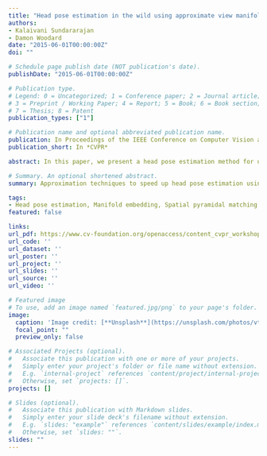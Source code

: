 ```yaml
---
title: "Head pose estimation in the wild using approximate view manifolds"
authors:
- Kalaivani Sundararajan
- Damon Woodard
date: "2015-06-01T00:00:00Z"
doi: ""

# Schedule page publish date (NOT publication's date).
publishDate: "2015-06-01T00:00:00Z"

# Publication type.
# Legend: 0 = Uncategorized; 1 = Conference paper; 2 = Journal article;
# 3 = Preprint / Working Paper; 4 = Report; 5 = Book; 6 = Book section;
# 7 = Thesis; 8 = Patent
publication_types: ["1"]

# Publication name and optional abbreviated publication name.
publication: In Proceedings of the IEEE Conference on Computer Vision and Pattern Recognition Workshops
publication_short: In *CVPR*

abstract: In this paper, we present a head pose estimation method for unconstrained images using feature-based manifold embedding. The main challenge of manifold embedding methods is to learn a similarity kernel that is reflective of variations only due to head pose and ignore other sources of variation. To address this challenge, we have used the feature correspondences of identity-invariant Geometric Blur features to learn a similarity kernel. To speed up the computation of the similarity kernel, we have used spatial pyramidal matching to approximate feature correspondences and random subsampling of training samples to approximate graph neighborhood. In addition to these approximations, we have used the Nystrom approximation to embed out-of-sample test images in an efficient manner. Using these approximations, an approximate view manifold was learned for 14000 images in the Annotated Facial Landmarks in the Wild (AFLW) dataset. With the learned manifold, head pose estimation was performed on four in-the-wild face datasets-AFLW (remaining 7000 images), AFW, McGill and YouTube Faces. The Approximate View Manifold training achieves a 7X speedup compared to the non-approximated Learning-manifold-in-the-wild approach. Further, pose estimation using the proposed approach shows significant improvement in accuracy and reduced Mean Angular Error (MAE) compared to other methods on the challenging AFLW (7041 images), McGill (6833 images) and YouTube Faces (22534 images) datasets.

# Summary. An optional shortened abstract.
summary: Approximation techniques to speed up head pose estimation using manifold embedding approach.

tags:
- Head pose estimation, Manifold embedding, Spatial pyramidal matching
featured: false

links:
url_pdf: https://www.cv-foundation.org/openaccess/content_cvpr_workshops_2015/W08/papers/Sundararajan_Head_Pose_Estimation_2015_CVPR_paper.pdf
url_code: ''
url_dataset: ''
url_poster: ''
url_project: ''
url_slides: ''
url_source: ''
url_video: ''

# Featured image
# To use, add an image named `featured.jpg/png` to your page's folder. 
image:
  caption: 'Image credit: [**Unsplash**](https://unsplash.com/photos/vtZSP-g-mXE)'
  focal_point: ""
  preview_only: false

# Associated Projects (optional).
#   Associate this publication with one or more of your projects.
#   Simply enter your project's folder or file name without extension.
#   E.g. `internal-project` references `content/project/internal-project/index.md`.
#   Otherwise, set `projects: []`.
projects: []

# Slides (optional).
#   Associate this publication with Markdown slides.
#   Simply enter your slide deck's filename without extension.
#   E.g. `slides: "example"` references `content/slides/example/index.md`.
#   Otherwise, set `slides: ""`.
slides: ""
---
```


